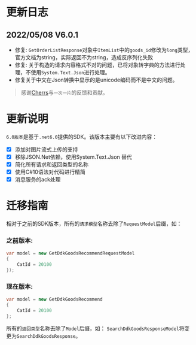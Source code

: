 # 更新日志

## 2022/05/08 V6.0.1
- 修复: `GetOrderListResponse`对象中`ItemList`中的`goods_id`修改为`long`类型，官方文档为string，实际返回不为string，造成反序列化失败
- 修复: 关于构造的请求内容格式不对的问题，已将对象转字典的方法进行处理，不使用`System.Text.Json`进行处理。
- 修复关于中文在Json转换中显示的是unicode编码而不是中文的问题。

> 感谢[Cherrs](https://github.com/Cherrs)与`一次一片`的反馈和贡献。

# 更新说明
`6.0版本`是基于`.net6.0`提供的SDK。该版本主要有以下改进内容：

- [x] 添加对图片流式上传的支持
- [x] 移除JSON.Net依赖，使用System.Text.Json 替代
- [x] 简化所有请求和返回类型的名称
- [x] 使用C#10语法对代码进行精简
- [x] 消息服务的ack处理

# 迁移指南
相对于之前的SDK版本，所有的`请求模型`名称去除了`RequestModel`后缀，如：
### 之前版本:
```csharp
var model = new GetDdkGoodsRecommendRequestModel
{
    CatId = 20100
});
```

### 现在版本:
```csharp
var model = new GetDdkGoodsRecommend
{
    CatId = 20100
};
```

所有的`返回类型`名称去除了`Model`后缀，如：
`SearchDdkGoodsResponseModel`将变更为`SearchDdkGoodsResponse`。
